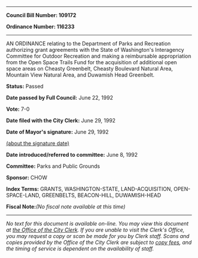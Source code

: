 

********

**Council Bill Number: 109172**
   
**Ordinance Number: 116233**
********

 AN ORDINANCE relating to the Department of Parks and Recreation authorizing grant agreements with the State of Washington's Interagency Committee for Outdoor Recreation and making a reimbursable appropriation from the Open Space Trails Fund for the acquisition of additional open space areas on Cheasty Greenbelt, Cheasty Boulevard Natural Area, Mountain View Natural Area, and Duwamish Head Greenbelt.

**Status:** Passed
   
**Date passed by Full Council:** June 22, 1992
   
**Vote:** 7-0
   
**Date filed with the City Clerk:** June 29, 1992
   
**Date of Mayor's signature:** June 29, 1992
   
[(about the signature date)](/~public/approvaldate.htm)
   
   
   
**Date introduced/referred to committee:** June 8, 1992
   
**Committee:** Parks and Public Grounds
   
**Sponsor:** CHOW
   
   
**Index Terms:** GRANTS, WASHINGTON-STATE, LAND-ACQUISITION, OPEN-SPACE-LAND, GREENBELTS, BEACON-HILL, DUWAMISH-HEAD

**Fiscal Note:**_(No fiscal note available at this time)_
********

_No text for this document is available on-line. You may view this document at [the Office of the City Clerk](http://www.seattle.gov/leg/clerk/contactUs.htm). If you are unable to visit the Clerk's Office, you may request a copy or scan be made for you by Clerk staff. Scans and copies provided by the Office of the City Clerk are subject to [copy fees](http://clerk.seattle.gov/~public/clerkfees.htm), and the timing of service is dependent on the availability of staff._

